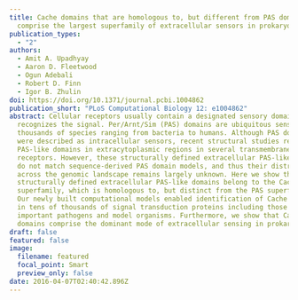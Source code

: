 ```yaml
---
title: Cache domains that are homologous to, but different from PAS domains
  comprise the largest superfamily of extracellular sensors in prokaryotes
publication_types:
  - "2"
authors:
  - Amit A. Upadhyay
  - Aaron D. Fleetwood
  - Ogun Adebali
  - Robert D. Finn
  - Igor B. Zhulin
doi: https://doi.org/10.1371/journal.pcbi.1004862
publication_short: "PLoS Computational Biology 12: e1004862"
abstract: Cellular receptors usually contain a designated sensory domain that
  recognizes the signal. Per/Arnt/Sim (PAS) domains are ubiquitous sensors in
  thousands of species ranging from bacteria to humans. Although PAS domains
  were described as intracellular sensors, recent structural studies revealed
  PAS-like domains in extracytoplasmic regions in several transmembrane
  receptors. However, these structurally defined extracellular PAS-like domains
  do not match sequence-derived PAS domain models, and thus their distribution
  across the genomic landscape remains largely unknown. Here we show that
  structurally defined extracellular PAS-like domains belong to the Cache
  superfamily, which is homologous to, but distinct from the PAS superfamily.
  Our newly built computational models enabled identification of Cache domains
  in tens of thousands of signal transduction proteins including those from
  important pathogens and model organisms. Furthermore, we show that Cache
  domains comprise the dominant mode of extracellular sensing in prokaryotes.
draft: false
featured: false
image:
  filename: featured
  focal_point: Smart
  preview_only: false
date: 2016-04-07T02:40:42.896Z
---
```


